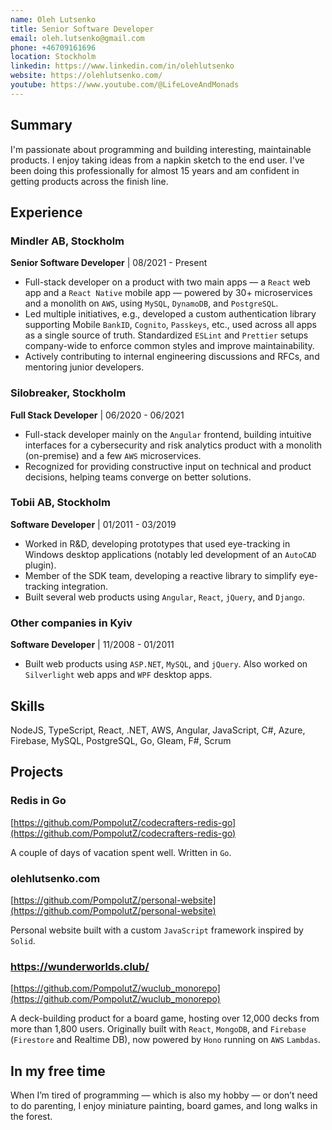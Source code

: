 ```yaml
---
name: Oleh Lutsenko
title: Senior Software Developer
email: oleh.lutsenko@gmail.com
phone: +46709161696
location: Stockholm
linkedin: https://www.linkedin.com/in/olehlutsenko
website: https://olehlutsenko.com/
youtube: https://www.youtube.com/@LifeLoveAndMonads
---
```


## Summary

I'm passionate about programming and building interesting, maintainable products. I enjoy taking ideas from a napkin sketch to the end user. I've been doing this professionally for almost 15 years and am confident in getting products across the finish line.

## Experience

### Mindler AB, Stockholm
**Senior Software Developer** | 08/2021 - Present

- Full-stack developer on a product with two main apps — a `React` web app and a `React Native` mobile app — powered by 30+ microservices and a monolith on `AWS`, using `MySQL`, `DynamoDB`, and `PostgreSQL`.  
- Led multiple initiatives, e.g., developed a custom authentication library supporting Mobile `BankID`, `Cognito`, `Passkeys`, etc., used across all apps as a single source of truth. Standardized `ESLint` and `Prettier` setups company-wide to enforce common styles and improve maintainability.  
- Actively contributing to internal engineering discussions and RFCs, and mentoring junior developers.

### Silobreaker, Stockholm
**Full Stack Developer** | 06/2020 - 06/2021

- Full-stack developer mainly on the `Angular` frontend, building intuitive interfaces for a cybersecurity and risk analytics product with a monolith (on-premise) and a few `AWS` microservices.  
- Recognized for providing constructive input on technical and product decisions, helping teams converge on better solutions.

### Tobii AB, Stockholm
**Software Developer** | 01/2011 - 03/2019

- Worked in R&D, developing prototypes that used eye-tracking in Windows desktop applications (notably led development of an `AutoCAD` plugin).  
- Member of the SDK team, developing a reactive library to simplify eye-tracking integration.  
- Built several web products using `Angular`, `React`, `jQuery`, and `Django`.

### Other companies in Kyiv
**Software Developer** | 11/2008 - 01/2011

- Built web products using `ASP.NET`, `MySQL`, and `jQuery`. Also worked on `Silverlight` web apps and `WPF` desktop apps.

## Skills

NodeJS, TypeScript, React, .NET, AWS, Angular, JavaScript, C#, Azure, Firebase, MySQL, PostgreSQL, Go, Gleam, F#, Scrum

## Projects

### Redis in Go
[https://github.com/PompolutZ/codecrafters-redis-go](https://github.com/PompolutZ/codecrafters-redis-go)

A couple of days of vacation spent well. Written in `Go`.

### olehlutsenko.com
[https://github.com/PompolutZ/personal-website](https://github.com/PompolutZ/personal-website)

Personal website built with a custom `JavaScript` framework inspired by `Solid`.

### https://wunderworlds.club/
[https://github.com/PompolutZ/wuclub_monorepo](https://github.com/PompolutZ/wuclub_monorepo)

A deck-building product for a board game, hosting over 12,000 decks from more than 1,800 users. Originally built with `React`, `MongoDB`, and `Firebase` (`Firestore` and Realtime DB), now powered by `Hono` running on `AWS` `Lambdas`.

## In my free time

When I’m tired of programming — which is also my hobby — or don’t need to do parenting, I enjoy miniature painting, board games, and long walks in the forest.
